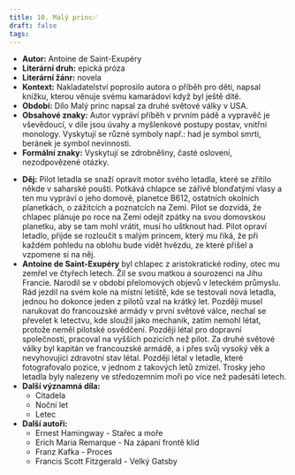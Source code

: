 ```yaml
---
title: 10. Malý princ✅
draft: false
tags:
---
```

 - **Autor:** Antoine de Saint-Exupéry
- **Literární druh:** epická próza
- **Literární žánr:** novela
- **Kontext:** Nakladatelství poprosilo autora o příběh pro děti, napsal knížku, kterou věnuje svému kamarádovi když byl ještě dítě.
- **Období:** Dílo Malý princ napsal za druhé světové války v USA.
- **Obsahové znaky:** Autor vypráví příběh v prvním pádě a vypravěč je vševědoucí, v díle jsou úvahy a myšlenkové postupy postav, vnitřní monology. Vyskytují se různé symboly např.: had je symbol smrti, beránek je symbol nevinnosti.
- **Formální znaky:** Vyskytují se zdrobněliny, časté oslovení, nezodpovězené otázky. 
* **Děj:** Pilot letadla se snaží opravit motor svého letadla, které se zřítilo někde v saharské poušti. Potkává chlapce se zářivě blonďatými vlasy a ten mu vypráví o jeho domově, planetce B612, ostatních okolních planetkách, o zážitcích a poznatcích na Zemi. Pilot se dozvídá, že chlapec plánuje po roce na Zemi odejít zpátky na svou domovskou planetku, aby se tam mohl vrátit, musí ho uštknout had. Pilot opraví letadlo, přijde se rozloučit s malým princem, který mu říká, že při každém pohledu na oblohu bude vidět hvězdu, ze které přišel a vzpomene si na něj. 
* **Antoine de Saint-Exupéry** byl chlapec z aristokratické rodiny, otec mu zemřel ve čtyřech letech. Žil se svou matkou a sourozenci na Jihu Francie. Narodil se v období přelomových objevů v leteckém průmyslu. Rád jezdil na svém kole na místní letiště, kde se testovali nová letadla, jednou ho dokonce jeden z pilotů vzal na krátký let. Později musel narukovat do francouzské armády v první světové válce, nechal se převelet k letectvu, kde sloužil jako mechanik, zatím nemohl létat, protože neměl pilotské osvědčení. Později létal pro dopravní společnosti, pracoval na vyšších pozicích než pilot. Za druhé světové války byl kapitán ve francouzské armádě, a i přes svůj vysoký věk a nevyhovující zdravotní stav létal. Později létal v letadle, které fotografovalo pozice, v jednom z takových letů zmizel. Trosky jeho letadla byly nalezeny ve středozemním moři po více než padesáti letech.
* **Další významná díla:** 
	* Citadela
	* Noční let
	* Letec
* **Další autoři:** 
	* Ernest Hamingway - Stařec a moře
	* Erich Maria Remarque - Na zápaní frontě klid
	* Franz Kafka - Proces
	* Francis Scott Fitzgerald - Velký Gatsby